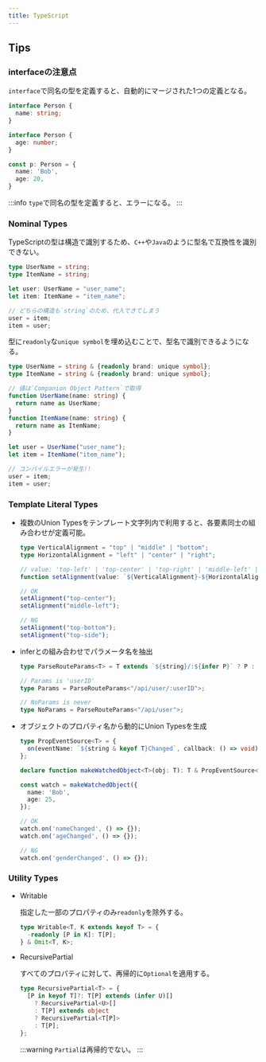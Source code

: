 ```yaml
---
title: TypeScript
---
```


## Tips

### interfaceの注意点

`interface`で同名の型を定義すると、自動的にマージされた1つの定義となる。

```ts
interface Person {
  name: string;
}

interface Person {
  age: number;
}

const p: Person = {
  name: 'Bob',
  age: 20,
}
```

:::info
`type`で同名の型を定義すると、エラーになる。
:::

### Nominal Types

TypeScriptの型は構造で識別するため、`C++`や`Java`のように型名で互換性を識別できない。

```ts
type UserName = string;
type ItemName = string;

let user: UserName = "user_name";
let item: ItemName = "item_name";

// どちらの構造も`string`のため、代入できてしまう
user = item;
item = user;
```

型に`readonly`な`unique symbol`を埋め込むことで、型名で識別できるようになる。

```ts
type UserName = string & {readonly brand: unique symbol};
type ItemName = string & {readonly brand: unique symbol};

// 値は`Companion Object Pattern`で取得
function UserName(name: string) {
  return name as UserName;
}
function ItemName(name: string) {
  return name as ItemName;
}

let user = UserName("user_name");
let item = ItemName("item_name");

// コンパイルエラーが発生!!
user = item;
item = user;
```

### Template Literal Types

- 複数のUnion Typesをテンプレート文字列内で利用すると、各要素同士の組み合わせが定義可能。

  ```ts
  type VerticalAlignment = "top" | "middle" | "bottom";
  type HorizontalAlignment = "left" | "center" | "right";

  // value: 'top-left' | 'top-center' | 'top-right' | 'middle-left' | 'middle-center' | 'middle-right' | 'bottom-left' | 'bottom-center' | 'bottom-right'
  function setAlignment(value: `${VerticalAlignment}-${HorizontalAlignment}`) {}

  // OK
  setAlignment("top-center");
  setAlignment("middle-left");

  // NG
  setAlignment("top-bottom");
  setAlignment("top-side");
  ```

- inferとの組み合わせでパラメータ名を抽出

  ```ts
  type ParseRouteParams<T> = T extends `${string}/:${infer P}` ? P : never;

  // Params is 'userID'
  type Params = ParseRouteParams<"/api/user/:userID">;

  // NoParams is never
  type NoParams = ParseRouteParams<"/api/user">;
  ```

- オブジェクトのプロパティ名から動的にUnion Typesを生成

  ```ts
  type PropEventSource<T> = {
    on(eventName: `${string & keyof T}Changed`, callback: () => void): void;
  };

  declare function makeWatchedObject<T>(obj: T): T & PropEventSource<T>;

  const watch = makeWatchedObject({
    name: 'Bob',
    age: 25,
  });

  // OK
  watch.on('nameChanged', () => {});
  watch.on('ageChanged', () => {});

  // NG
  watch.on('genderChanged', () => {});
  ```

### Utility Types

- Writable

  指定した一部のプロパティのみ`readonly`を除外する。

  ```ts
  type Writable<T, K extends keyof T> = {
    -readonly [P in K]: T[P];
  } & Omit<T, K>;
  ```

- RecursivePartial

  すべてのプロパティに対して、再帰的に`Optional`を適用する。

  ```ts
  type RecursivePartial<T> = {
    [P in keyof T]?: T[P] extends (infer U)[]
      ? RecursivePartial<U>[]
      : T[P] extends object
      ? RecursivePartial<T[P]>
      : T[P];
  };
  ```

  :::warning
  `Partial`は再帰的でない。
  :::
